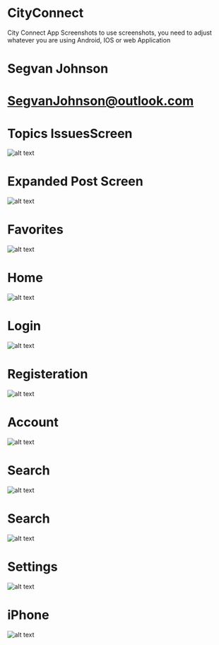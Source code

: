 # CityConnect
City Connect App Screenshots
to use screenshots, you need to adjust whatever you are using Android, IOS or web Application


# Segvan Johnson

# SegvanJohnson@outlook.com


# Topics IssuesScreen


![alt text](https://github.com/SegvanJohnson/CityConnect/blob/master/CC%20-%20Create%20Topics_Issues%20Screen.png)



# Expanded Post Screen

![alt text](https://github.com/SegvanJohnson/CityConnect/blob/master/CC%20-%20Expanded%20Post%20Screen.png)




# Favorites
![alt text](https://github.com/SegvanJohnson/CityConnect/blob/master/CC%20-%20Favorites%20Screen.png)

# Home
![alt text](https://github.com/SegvanJohnson/CityConnect/blob/master/CC%20-%20Home%20Screen.png)


# Login
![alt text](https://github.com/SegvanJohnson/CityConnect/blob/master/CC%20-%20Login%20Screen.png)


# Registeration
![alt text](https://github.com/SegvanJohnson/CityConnect/blob/master/CC%20-%20Premium%20Membership%20Registeration%20Screen.png)


# Account
![alt text](https://github.com/SegvanJohnson/CityConnect/blob/master/CC%20-%20Register%20CityConnect%20Account%20Screen.png)


# Search
![alt text](https://github.com/SegvanJohnson/CityConnect/blob/master/CC%20-%20Search%20Screen.png)

# Search
![alt text](https://github.com/SegvanJohnson/CityConnect/blob/master/CC%20-%20Search%20Screen.png)


# Settings
![alt text](https://github.com/SegvanJohnson/CityConnect/blob/master/CC%20-%20Settings%20Screen.png)


# iPhone
![alt text](https://github.com/SegvanJohnson/CityConnect/blob/master/iPhone%206-7-8%20%E2%80%93%201.png)


